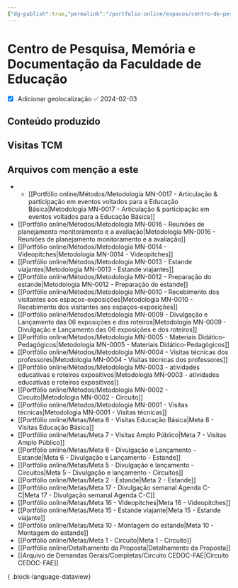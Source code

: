 ```yaml
---
{"dg-publish":true,"permalink":"/portfolio-online/espacos/centro-de-pesquisa-memoria-e-documentacao-da-faculdade-de-educacao/","tags":["💼/📍"],"created":"2024-02-05T11:59:48.470-03:00","updated":"2024-02-05T11:26:52.071-03:00"}
---
```



# Centro de Pesquisa, Memória e Documentação da Faculdade de Educação

- [x] Adicionar geolocalização ✅ 2024-02-03

## Conteúdo produzido

## Visitas TCM

## Arquivos com menção a este

- - [[Portfólio online/Métodos/Metodologia MN-0017 - Articulação & participação em eventos voltados para a Educação Básica\|Metodologia MN-0017 - Articulação & participação em eventos voltados para a Educação Básica]]
- [[Portfólio online/Métodos/Metodologia MN-0016 - Reuniões de planejamento monitoramento e a avaliação\|Metodologia MN-0016 - Reuniões de planejamento monitoramento e a avaliação]]
- [[Portfólio online/Métodos/Metodologia MN-0014 - Videopitches\|Metodologia MN-0014 - Videopitches]]
- [[Portfólio online/Métodos/Metodologia MN-0013 - Estande viajantes\|Metodologia MN-0013 - Estande viajantes]]
- [[Portfólio online/Métodos/Metodologia MN-0012 - Preparação do estande\|Metodologia MN-0012 - Preparação do estande]]
- [[Portfólio online/Métodos/Metodologia MN-0010 - Recebimento dos visitantes aos espaços-exposições\|Metodologia MN-0010 - Recebimento dos visitantes aos espaços-exposições]]
- [[Portfólio online/Métodos/Metodologia MN-0009 - Divulgação e Lançamento das 06 exposições e dos roteiros\|Metodologia MN-0009 - Divulgação e Lançamento das 06 exposições e dos roteiros]]
- [[Portfólio online/Métodos/Metodologia MN-0005 - Materiais Didático-Pedagógicos\|Metodologia MN-0005 - Materiais Didático-Pedagógicos]]
- [[Portfólio online/Métodos/Metodologia MN-0004 - Visitas técnicas dos professores\|Metodologia MN-0004 - Visitas técnicas dos professores]]
- [[Portfólio online/Métodos/Metodologia MN-0003 - atividades educativas e roteiros expositivos\|Metodologia MN-0003 - atividades educativas e roteiros expositivos]]
- [[Portfólio online/Métodos/Metodologia MN-0002 - Circuito\|Metodologia MN-0002 - Circuito]]
- [[Portfólio online/Métodos/Metodologia MN-0001 - Visitas técnicas\|Metodologia MN-0001 - Visitas técnicas]]
- [[Portfólio online/Metas/Meta 8 - Visitas Educação Básica\|Meta 8 - Visitas Educação Básica]]
- [[Portfólio online/Metas/Meta 7 - Visitas Amplo Público\|Meta 7 - Visitas Amplo Público]]
- [[Portfólio online/Metas/Meta 6 - Divulgação e Lançamento - Estande\|Meta 6 - Divulgação e Lançamento - Estande]]
- [[Portfólio online/Metas/Meta 5 - Divulgação e lançamento - Circuitos\|Meta 5 - Divulgação e lançamento - Circuitos]]
- [[Portfólio online/Metas/Meta 2 - Estande\|Meta 2 - Estande]]
- [[Portfólio online/Metas/Meta 17 - Divulgação semanal Agenda C-C\|Meta 17 - Divulgação semanal Agenda C-C]]
- [[Portfólio online/Metas/Meta 16 - Videopitches\|Meta 16 - Videopitches]]
- [[Portfólio online/Metas/Meta 15 - Estande viajante\|Meta 15 - Estande viajante]]
- [[Portfólio online/Metas/Meta 10 - Montagem do estande\|Meta 10 - Montagem do estande]]
- [[Portfólio online/Metas/Meta 1 - Circuito\|Meta 1 - Circuito]]
- [[Portfólio online/Detalhamento da Proposta\|Detalhamento da Proposta]]
- [[Arquivo de Demandas Gerais/Completas/Circuito CEDOC-FAE\|Circuito CEDOC-FAE]]


{ .block-language-dataview}